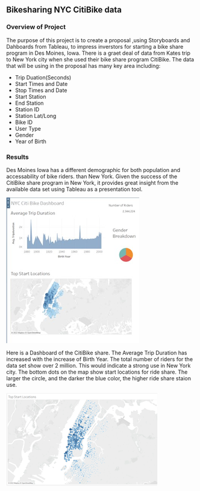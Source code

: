 ## Bikesharing NYC CitiBike data


### Overview of Project

The purpose of this project is to create a proposal ,using Storyboards and Dahboards from Tableau, to impress inverstors for starting a 
bike share program in Des Moines, Iowa.   There is a graet deal of data from Kates trip to New York city when she used their bike share
program CitiBike.  The data that will be using in the proposal has many key area including:

*  Trip Duation(Seconds)
*  Start Times and Date
*  Stop Times and Date
*  Start Station
*  End Station
*  Station ID
*  Station Lat/Long
*  Bike ID
*  User Type
*  Gender
*  Year of Birth

### Results

Des Moines Iowa has a different demographic for both population and accessability of bike riders. than New York.   Given the success 
of the CitiBike share program in New York, it provides great insight from the available data set using Tableau as a presentation tool.

![](https://github.com/crashdean/bike_sharing/blob/main/resources/NYC_Citibike_Dashboard.jpg)


Here is a Dashboard of the CitiBike share.   The Average Trip Duration has increased with the increase of Birth Year.   The total number
of riders for the data set show over 2 million.   This would indicate a strong use in New York city.  The bottom dots on the map show
start locations for ride share.   The larger the circle, and the darker the blue color, the higher ride share staion use.






![](https://github.com/crashdean/bike_sharing/blob/main/resources/top_start_locations.png)
